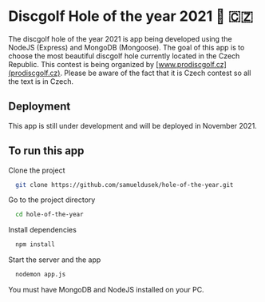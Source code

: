 
# Discgolf Hole of the year 2021 :flying_disc: :czech_republic:

The discgolf hole of the year 2021 is app being developed using the NodeJS (Express) and MongoDB (Mongoose). The goal of this app is to choose the most beautiful discgolf hole currently located in the Czech Republic. This contest is being organized by [www.prodiscgolf.cz](prodiscgolf.cz).
Please be aware of the fact that it is Czech contest so all the text is in Czech.

## Deployment

This app is still under development and will be deployed in November 2021.
  
## To run this app

Clone the project

```bash
  git clone https://github.com/samueldusek/hole-of-the-year.git
```

Go to the project directory

```bash
  cd hole-of-the-year
```

Install dependencies

```bash
  npm install
```

Start the server and the app

```bash
  nodemon app.js
```
You must have MongoDB and NodeJS installed on your PC. 
  